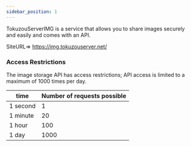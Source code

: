 ```yaml
---
sidebar_position: 1
---
```

TokuzouServerIMG is a service that allows you to share images securely and easily and comes with an API.

SiteURL=> https://img.tokuzouserver.net/

### Access Restrictions
The image storage API has access restrictions; API access is limited to a maximum of 1000 times per day.

| time | Number of requests possible |
| ---- | ----------- |
| 1 second | 1 |
| 1 minute | 20 |
| 1 hour | 100 |
| 1 day | 1000 |